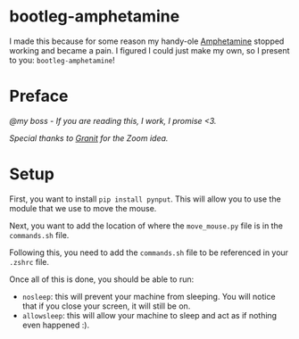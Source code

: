 # bootleg-amphetamine
I made this because for some reason my handy-ole [Amphetamine](https://apps.apple.com/us/app/amphetamine/id937984704?mt=12) stopped working and became a pain. 
I figured I could just make my own, so I present to you: `bootleg-amphetamine`!

# Preface
_@my boss - If you are reading this, I work, I promise <3._

_Special thanks to [Granit](https://github.com/GranitG) for the Zoom idea._

# Setup
First, you want to install `pip install pynput`. This will 
allow you to use the module that we use to move the mouse. 

Next, you want to add the location of where the `move_mouse.py` file is in the `commands.sh` file.

Following this, you need to add the `commands.sh` file to be referenced in your `.zshrc` file.

Once all of this is done, you should be able to run:

- `nosleep`: this will prevent your machine from sleeping. You will notice that if you close your screen, it will still be on. 
- `allowsleep`: this will allow your machine to sleep and act as if nothing even happened :). 

